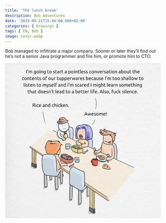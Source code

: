 ```yaml
---
title: 'The lunch break'
description: Bob Adventures
date: '2015-09-21T15:46:00.000+02:00'
categories: [ Drawings ]
tags: [ EN, Bob ]
image: cover.webp
---
```


Bob managed to infiltrate a major company. Sooner or later they’ll find out he’s not a senior Java programmer and fire him, or promote him to CTO.

![](bob3_lunch.webp)
